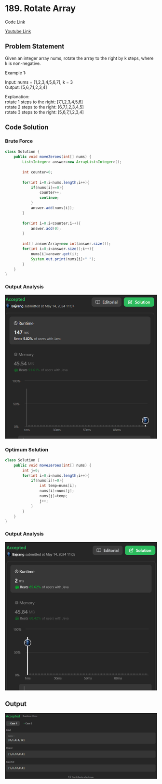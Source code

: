 # 189. Rotate Array

[Code Link](https://leetcode.com/problems/rotate-array/description/)

[Youtube Link](https://www.youtube.com/watch?v=TYT5TJSfGlo&ab_channel=Technosage)

## Problem Statement

Given an integer array nums, rotate the array to the right by k steps, where k is non-negative.

Example 1:

Input: nums = [1,2,3,4,5,6,7], k = 3 </br>
Output: [5,6,7,1,2,3,4]</br>

Explanation:</br>
rotate 1 steps to the right: [7,1,2,3,4,5,6]</br>
rotate 2 steps to the right: [6,7,1,2,3,4,5]</br>
rotate 3 steps to the right: [5,6,7,1,2,3,4]</br>

## Code Solution

### Brute Force

```java
class Solution {
    public void moveZeroes(int[] nums) {
        List<Integer> answer=new ArrayList<Integer>();

        int counter=0;

        for(int i=0;i<nums.length;i++){
            if(nums[i]==0){
                counter++;
                continue;
            }
            answer.add(nums[i]);
        }

        for(int i=0;i<counter;i++){
            answer.add(0);
        }

        int[] answerArray=new int[answer.size()];
        for(int i=0;i<answer.size();i++){
            nums[i]=answer.get(i);
            System.out.print(nums[i]+" ");
        }
    }
}
```

### Output Analysis
![alt text](image-28.png)

### Optimum Solution

```java
class Solution {
    public void moveZeroes(int[] nums) {
        int j=0;
        for(int i=0;i<nums.length;i++){
            if(nums[i]!=0){
                int temp=nums[i];
                nums[i]=nums[j];
                nums[j]=temp;
                j++;
            }
        }
    }
}
```

### Output Analysis
![alt text](image-27.png)

## Output

![Output](image-26.png)

